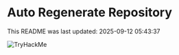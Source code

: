 # Auto Regenerate Repository

This README was last updated: 2025-09-12 05:43:37

 ![TryHackMe](https://tryhackme.com/badge/533634)